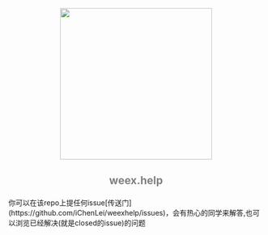 <p align="center">
<img src="https://ob6mci30g.qnssl.com/Blog/ArticleImage/45_0_.png" height="300px"></img>
</p>
<h2><p align="center" style="color:gray">weex.help</p></h2>
你可以在该repo上提任何issue[传送门](https://github.com/iChenLei/weexhelp/issues)，会有热心的同学来解答,也可以浏览已经解决(就是closed的issue)的问题